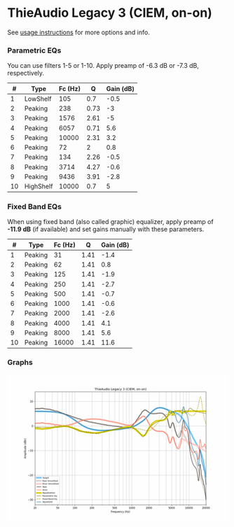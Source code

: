 # ThieAudio Legacy 3 (CIEM, on-on)
See [usage instructions](https://github.com/jaakkopasanen/AutoEq#usage) for more options and info.

### Parametric EQs
You can use filters 1-5 or 1-10. Apply preamp of -6.3 dB or -7.3 dB, respectively.

|   # | Type      |   Fc (Hz) |    Q |   Gain (dB) |
|-----|-----------|-----------|------|-------------|
|   1 | LowShelf  |       105 | 0.7  |        -0.5 |
|   2 | Peaking   |       238 | 0.73 |        -3   |
|   3 | Peaking   |      1576 | 2.61 |        -5   |
|   4 | Peaking   |      6057 | 0.71 |         5.6 |
|   5 | Peaking   |     10000 | 2.31 |         3.2 |
|   6 | Peaking   |        72 | 2    |         0.8 |
|   7 | Peaking   |       134 | 2.26 |        -0.5 |
|   8 | Peaking   |      3714 | 4.27 |        -0.6 |
|   9 | Peaking   |      9436 | 3.91 |        -2.8 |
|  10 | HighShelf |     10000 | 0.7  |         5   |

### Fixed Band EQs
When using fixed band (also called graphic) equalizer, apply preamp of **-11.9 dB** (if available) and set gains manually with these parameters.

|   # | Type    |   Fc (Hz) |    Q |   Gain (dB) |
|-----|---------|-----------|------|-------------|
|   1 | Peaking |        31 | 1.41 |        -1.4 |
|   2 | Peaking |        62 | 1.41 |         0.8 |
|   3 | Peaking |       125 | 1.41 |        -1.9 |
|   4 | Peaking |       250 | 1.41 |        -2.7 |
|   5 | Peaking |       500 | 1.41 |        -0.7 |
|   6 | Peaking |      1000 | 1.41 |        -0.6 |
|   7 | Peaking |      2000 | 1.41 |        -2.6 |
|   8 | Peaking |      4000 | 1.41 |         4.1 |
|   9 | Peaking |      8000 | 1.41 |         5.6 |
|  10 | Peaking |     16000 | 1.41 |        11.6 |

### Graphs
![](./ThieAudio%20Legacy%203%20(CIEM,%20on-on).png)
